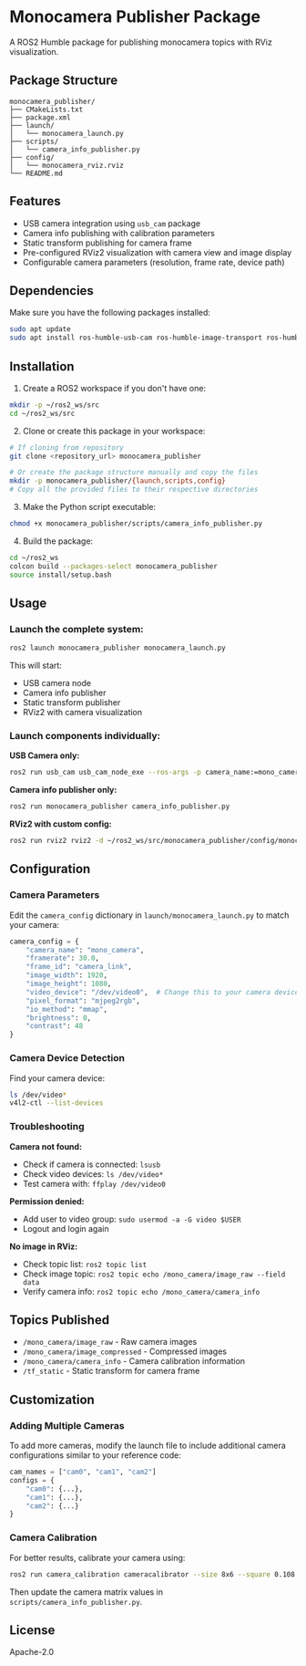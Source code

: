 # Monocamera Publisher Package

A ROS2 Humble package for publishing monocamera topics with RViz visualization.

## Package Structure

```
monocamera_publisher/
├── CMakeLists.txt
├── package.xml
├── launch/
│   └── monocamera_launch.py
├── scripts/
│   └── camera_info_publisher.py
├── config/
│   └── monocamera_rviz.rviz
└── README.md
```

## Features

- USB camera integration using `usb_cam` package
- Camera info publishing with calibration parameters
- Static transform publishing for camera frame
- Pre-configured RViz2 visualization with camera view and image display
- Configurable camera parameters (resolution, frame rate, device path)

## Dependencies

Make sure you have the following packages installed:

```bash
sudo apt update
sudo apt install ros-humble-usb-cam ros-humble-image-transport ros-humble-cv-bridge ros-humble-rviz2
```

## Installation

1. Create a ROS2 workspace if you don't have one:
```bash
mkdir -p ~/ros2_ws/src
cd ~/ros2_ws/src
```

2. Clone or create this package in your workspace:
```bash
# If cloning from repository
git clone <repository_url> monocamera_publisher

# Or create the package structure manually and copy the files
mkdir -p monocamera_publisher/{launch,scripts,config}
# Copy all the provided files to their respective directories
```

3. Make the Python script executable:
```bash
chmod +x monocamera_publisher/scripts/camera_info_publisher.py
```

4. Build the package:
```bash
cd ~/ros2_ws
colcon build --packages-select monocamera_publisher
source install/setup.bash
```

## Usage

### Launch the complete system:
```bash
ros2 launch monocamera_publisher monocamera_launch.py
```

This will start:
- USB camera node
- Camera info publisher
- Static transform publisher
- RViz2 with camera visualization

### Launch components individually:

**USB Camera only:**
```bash
ros2 run usb_cam usb_cam_node_exe --ros-args -p camera_name:=mono_camera -p video_device:=/dev/video0
```

**Camera info publisher only:**
```bash
ros2 run monocamera_publisher camera_info_publisher.py
```

**RViz2 with custom config:**
```bash
ros2 run rviz2 rviz2 -d ~/ros2_ws/src/monocamera_publisher/config/monocamera_rviz.rviz
```

## Configuration

### Camera Parameters

Edit the `camera_config` dictionary in `launch/monocamera_launch.py` to match your camera:

```python
camera_config = {
    "camera_name": "mono_camera",
    "framerate": 30.0,
    "frame_id": "camera_link",
    "image_width": 1920,
    "image_height": 1080,
    "video_device": "/dev/video0",  # Change this to your camera device
    "pixel_format": "mjpeg2rgb",
    "io_method": "mmap",
    "brightness": 0,
    "contrast": 48
}
```

### Camera Device Detection

Find your camera device:
```bash
ls /dev/video*
v4l2-ctl --list-devices
```

### Troubleshooting

**Camera not found:**
- Check if camera is connected: `lsusb`
- Check video devices: `ls /dev/video*`
- Test camera with: `ffplay /dev/video0`

**Permission denied:**
- Add user to video group: `sudo usermod -a -G video $USER`
- Logout and login again

**No image in RViz:**
- Check topic list: `ros2 topic list`
- Check image topic: `ros2 topic echo /mono_camera/image_raw --field data`
- Verify camera info: `ros2 topic echo /mono_camera/camera_info`

## Topics Published

- `/mono_camera/image_raw` - Raw camera images
- `/mono_camera/image_compressed` - Compressed images
- `/mono_camera/camera_info` - Camera calibration information
- `/tf_static` - Static transform for camera frame

## Customization

### Adding Multiple Cameras

To add more cameras, modify the launch file to include additional camera configurations similar to your reference code:

```python
cam_names = ["cam0", "cam1", "cam2"]
configs = {
    "cam0": {...},
    "cam1": {...},
    "cam2": {...}
}
```

### Camera Calibration

For better results, calibrate your camera using:
```bash
ros2 run camera_calibration cameracalibrator --size 8x6 --square 0.108 image:=/mono_camera/image_raw camera:=/mono_camera
```

Then update the camera matrix values in `scripts/camera_info_publisher.py`.

## License

Apache-2.0